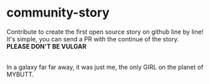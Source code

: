 # community-story
Contribute to create the first open source story on github line by line!   
It's simple, you can send a PR with the continue of the story.   
**PLEASE DON'T BE VULGAR**

<br/>
In a galaxy far far away, it was just me, the only GIRL on the planet of MYBUTT.
